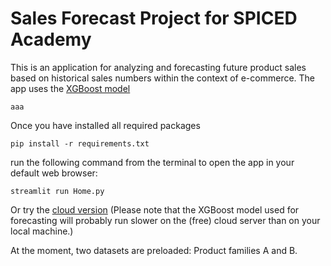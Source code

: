 # Sales Forecast Project for SPICED Academy

This is an application for analyzing and forecasting future product sales based on historical sales numbers within the context of e-commerce.
The app uses the [XGBoost model](https://xgboost.readthedocs.io/en/stable/)

```
aaa
```

Once you have installed all required packages 

```
pip install -r requirements.txt
```

run the following command from the terminal to open the app in your default web browser:


```
streamlit run Home.py
```

Or try the [cloud version](https://automatic-sales-forecast-app.streamlit.app/)
(Please note that the XGBoost model used for forecasting will probably run slower on the (free) cloud server than on your local machine.)


At the moment, two datasets are preloaded: Product families A and B.

